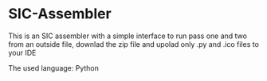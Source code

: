 # SIC-Assembler
This is an SIC assembler with a simple interface to run pass one and two from an outside file, downlad the zip file and upolad only .py and .ico files to your IDE

The used language: Python
